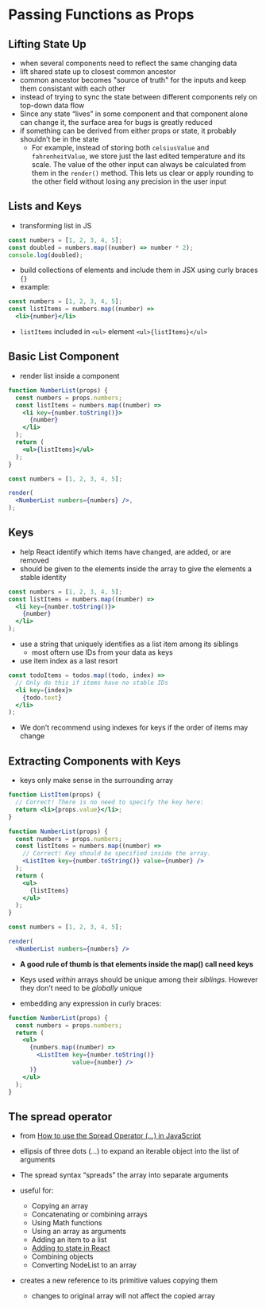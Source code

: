  # Passing Functions as Props

 ## Lifting State Up

 - when several components need to reflect the same changing data
 - lift shared state up to closest common ancestor
 - common ancestor becomes "source of truth" for the inputs and keep them consistant with each other
 - instead of trying to sync the state between different components rely on top-down data flow
 - Since any state “lives” in some component and that component alone can change it, the surface area for bugs is greatly reduced
- if something can be derived from either props or state, it probably shouldn’t be in the state
  - For example, instead of storing both `celsiusValue` and `fahrenheitValue`, we store just the last edited temperature and its scale. The value of the other input can always be calculated from them in the `render()` method. This lets us clear or apply rounding to the other field without losing any precision in the user input

## Lists and Keys

- transforming list in JS

```jsx
const numbers = [1, 2, 3, 4, 5];
const doubled = numbers.map((number) => number * 2);
console.log(doubled);
```

- build collections of elements and include them in JSX using curly braces `{}`
- example:
 
```jsx
const numbers = [1, 2, 3, 4, 5];
const listItems = numbers.map((number) =>
  <li>{number}</li>
```

- `listItems` included in `<ul>` element `<ul>{listItems}</ul>`

## Basic List Component

- render list inside a component

```jsx
function NumberList(props) {
  const numbers = props.numbers;
  const listItems = numbers.map((number) =>
    <li key={number.toString()}>
      {number}
    </li>
  );
  return (
    <ul>{listItems}</ul>
  );
}

const numbers = [1, 2, 3, 4, 5];

render(
  <NumberList numbers={numbers} />,
);
```

## Keys

- help React identify which items have changed, are added, or are removed
- should be given to the elements inside the array to give the elements a stable identity

```jsx
const numbers = [1, 2, 3, 4, 5];
const listItems = numbers.map((number) =>
  <li key={number.toString()}>
    {number}
  </li>
);
```

- use a string that uniquely identifies as a list item among its siblings
  - most oftern use IDs from your data as keys
- use item index as a last resort

```jsx
const todoItems = todos.map((todo, index) =>
  // Only do this if items have no stable IDs
  <li key={index}>
    {todo.text}
  </li>
);
```

- We don’t recommend using indexes for keys if the order of items may change

## Extracting Components with Keys

- keys only make sense in the surrounding array

```jsx
function ListItem(props) {
  // Correct! There is no need to specify the key here:
  return <li>{props.value}</li>;
}

function NumberList(props) {
  const numbers = props.numbers;
  const listItems = numbers.map((number) =>
    // Correct! Key should be specified inside the array.
    <ListItem key={number.toString()} value={number} />
  );
  return (
    <ul>
      {listItems}
    </ul>
  );
}

const numbers = [1, 2, 3, 4, 5];

render(
  <NumberList numbers={numbers} />

```

- **A good rule of thumb is that elements inside the map() call need keys**

- Keys used *within* arrays should be unique among their *siblings*. However they don’t need to be *globally* unique
- embedding any expression in curly braces:

```jsx
function NumberList(props) {
  const numbers = props.numbers;
  return (
    <ul>
      {numbers.map((number) =>
        <ListItem key={number.toString()}
                  value={number} />
      )}
    </ul>
  );
}
```

## The spread operator

- from [How to use the Spread Operator (...) in JavaScript](https://medium.com/coding-at-dawn/how-to-use-the-spread-operator-in-javascript-b9e4a8b06fab)

- ellipsis of three dots (…) to expand an iterable object into the list of arguments
- The spread syntax “spreads” the array into separate arguments
- useful for:  
  - Copying an array
  - Concatenating or combining arrays
  - Using Math functions
  - Using an array as arguments
  - Adding an item to a list
  - [Adding to state in React](https://javascript.plainenglish.io/how-to-add-to-an-array-in-react-state-3d08ddb2e1dc)
  - Combining objects
  - Converting NodeList to an array

- creates a new reference to its primitive values copying them
  - changes to original array will not affect the copied array